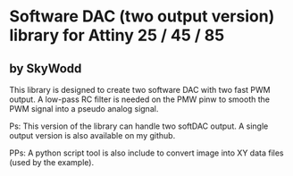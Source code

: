 # Software DAC (two output version) library for Attiny 25 / 45 / 85
## by SkyWodd

This library is designed to create two software DAC with two fast PWM output.
A low-pass RC filter is needed on the PMW pinw to smooth the PWM signal into a pseudo analog signal.

Ps: This version of the library can handle two softDAC output.
A single output version is also available on my github.

PPs: A python script tool is also include to convert image into XY data files (used by the example).